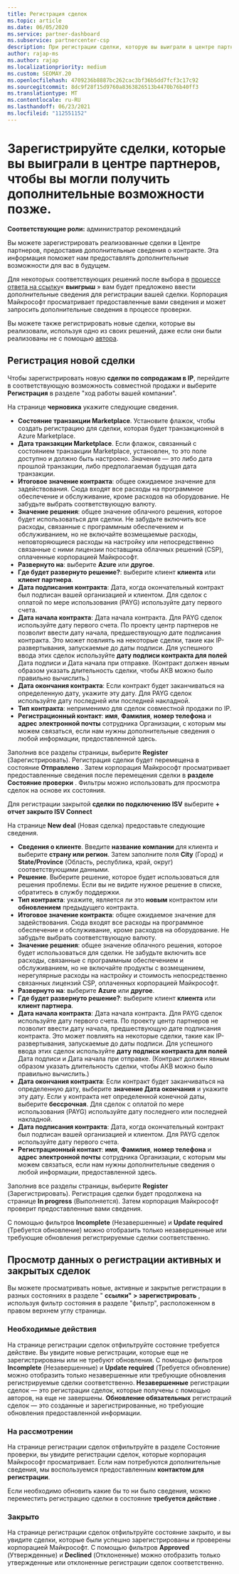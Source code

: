 ```yaml
---
title: Регистрация сделок
ms.topic: article
ms.date: 06/05/2020
ms.service: partner-dashboard
ms.subservice: partnercenter-csp
description: При регистрации сделки, которую вы выиграли в центре партнеров, она помогает корпорации Майкрософт предоставить вам больше возможностей в будущем.
author: rajap-ms
ms.author: rajap
ms.localizationpriority: medium
ms.custom: SEOMAY.20
ms.openlocfilehash: 4709236b8887bc262cac3bf36b5dd7fcf3c17c92
ms.sourcegitcommit: 8dc9f28f15d9760a8363826513b4470b76b40ff3
ms.translationtype: MT
ms.contentlocale: ru-RU
ms.lasthandoff: 06/23/2021
ms.locfileid: "112551152"
---
```

# <a name="register-deals-youve-won-in-partner-center-so-you-can-get-more-opportunities-later"></a>Зарегистрируйте сделки, которые вы выиграли в центре партнеров, чтобы вы могли получить дополнительные возможности позже.

**Соответствующие роли:** администратор рекомендаций

Вы можете зарегистрировать реализованные сделки в Центре партнеров, предоставив дополнительные сведения о контракте. Эта информация поможет нам предоставлять дополнительные возможности для вас в будущем.

Для некоторых соответствующих решений после выбора в [процессе ответа на ссылку](manage-leads.md)« **выигрыш** » вам будет предложено ввести дополнительные сведения для регистрации вашей сделки. Корпорация Майкрософт просматривает предоставленные вами сведения и может запросить дополнительные сведения в процессе проверки.

Вы можете также регистрировать новые сделки, которые вы реализовали, используя одно из своих решений, даже если они были реализованы не с помощью [автора](referrals.md).

## <a name="register-a-new-deal"></a>Регистрация новой сделки

Чтобы зарегистрировать новую **сделки по сопродажам в IP**, перейдите в соответствующую возможность совместной продажи и выберите **Регистрация** в разделе "ход работы вашей компании".

На странице **черновика** укажите следующие сведения.

- **Состояние транзакции Marketplace**. Установите флажок, чтобы создать регистрацию для сделки, которая будет транзакционной в Azure Marketplace.
- **Дата транзакции Marketplace**. Если флажок, связанный с состоянием транзакции Marketplace, установлен, то это поле доступно и должно быть настроено. Значение — это либо дата прошлой транзакции, либо предполагаемая будущая дата транзакции.
- **Итоговое значение контракта**: общее ожидаемое значение для задействования. Сюда входят все расходы на программное обеспечение и обслуживание, кроме расходов на оборудование. Не забудьте выбрать соответствующую валюту.
- **Значение решения**: общее значение облачного решения, которое будет использоваться для сделки. Не забудьте включить все расходы, связанные с программным обеспечением и обслуживанием, но не включайте возмещаемые расходы, неповторяющиеся расходы на настройку или непосредственно связанные с ними лицензии поставщика облачных решений (CSP), оплаченные корпорацией Майкрософт.
- **Развернуто на**: выберите **Azure** или **другое**.
- **Где будет развернуто решение?**: выберите клиент **клиента** или **клиент партнера**.
- **Дата подписания контракта**: Дата, когда окончательный контракт был подписан вашей организацией и клиентом. Для сделок с оплатой по мере использования (PAYG) используйте дату первого счета.
- **Дата начала контракта**: Дата начала контракта. Для PAYG сделок используйте дату первого счета. По проекту центр партнеров не позволит ввести дату начала, предшествующую дате подписания контракта. Это может повлиять на некоторые сделки, такие как IP-развертывания, запускаемые до даты подписи. Для успешного ввода этих сделок используйте **дату подписи контракта для полей** Дата подписи и Дата начала при отправке. (Контракт должен явным образом указать длительность сделки, чтобы АКВ можно было правильно вычислить.)
- **Дата окончания контракта**: Если контракт будет заканчиваться на определенную дату, укажите эту дату. Для PAYG сделок используйте дату последней или последней накладной.
- **Тип контракта**: неприменимо для сделок совместной продажи по IP.
- **Регистрационный контакт**: **имя**, **Фамилия**, **номер телефона** и **адрес электронной почты** сотрудника Организации, с которым мы можем связаться, если нам нужны дополнительные сведения о любой информации, предоставленной здесь.

Заполнив все разделы страницы, выберите **Register** (Зарегистрировать). Регистрация сделки будет перемещена в состояние **Отправлено** . Затем корпорация Майкрософт просматривает предоставленные сведения после перемещения сделки в **разделе Состояние проверки** . Фильтры можно использовать для просмотра сделок на основе их состояния.

Для регистрации закрытой **сделки по подключению ISV** выберите **+ отчет закрыто ISV Connect**

На странице **New deal** (Новая сделка) предоставьте следующие сведения.

- **Сведения о клиенте**. Введите **название компании** для клиента и выберите **страну или регион**. Затем заполните поля **City** (Город) и **State/Province** (Область, республика, край, округ) соответствующими данными.
- **Решение**. Выберите решение, которое будет использоваться для решения проблемы. Если вы не видите нужное решение в списке, обратитесь в службу поддержки.
- **Тип контракта**: укажите, является ли это **новым** контрактом или **обновлением** предыдущего контракта.
- **Итоговое значение контракта**: общее ожидаемое значение для задействования. Сюда входят все расходы на программное обеспечение и обслуживание, кроме расходов на оборудование. Не забудьте выбрать соответствующую валюту.
- **Значение решения**: общее значение облачного решения, которое будет использоваться для сделки. Не забудьте включить все расходы, связанные с программным обеспечением и обслуживанием, но не включайте продукты с возмещением, нерегулярные расходы на настройку и стоимость непосредственно связанных лицензий CSP, оплаченных корпорацией Майкрософт.
- **Развернуто на**: выберите **Azure** или **другое**.
- **Где будет развернуто решение?**: выберите клиент **клиента** или **клиент партнера**.
- **Дата начала контракта**: Дата начала контракта. Для PAYG сделок используйте дату первого счета. По проекту центр партнеров не позволит ввести дату начала, предшествующую дате подписания контракта. Это может повлиять на некоторые сделки, такие как IP-развертывания, запускаемые до даты подписи. Для успешного ввода этих сделок используйте **дату подписи контракта для полей** Дата подписи и Дата начала при отправке. (Контракт должен явным образом указать длительность сделки, чтобы АКВ можно было правильно вычислить.)
- **Дата окончания контракта**: Если контракт будет заканчиваться на определенную дату, выберите **значение Дата окончания** и укажите эту дату. Если у контракта нет определенной конечной даты, выберите **бессрочная**. Для сделок с оплатой по мере использования (PAYG) используйте дату последнего или последней накладной.
- **Дата подписания контракта**: Дата, когда окончательный контракт был подписан вашей организацией и клиентом. Для PAYG сделок используйте дату первого счета.
- **Регистрационный контакт**: **имя**, **Фамилия**, **номер телефона** и **адрес электронной почты** сотрудника Организации, с которым мы можем связаться, если нам нужны дополнительные сведения о любой информации, предоставленной здесь.

Заполнив все разделы страницы, выберите **Register** (Зарегистрировать). Регистрация сделки будет продолжена на странице **In progress** (Выполняется). Затем корпорация Майкрософт проверит предоставленные вами сведения.

С помощью фильтров **Incomplete** (Незавершенные) и **Update required** (Требуется обновление) можно отобразить только незавершенные или требующие обновления регистрируемые сделки соответственно.

## <a name="viewing-active-and-closed-deal-registrations"></a>Просмотр данных о регистрации активных и закрытых сделок

Вы можете просматривать новые, активные и закрытые регистрации в разных состояниях в разделе " **ссылки" > зарегистрировать** , используя фильтр состояния в разделе "фильтр", расположенном в правом верхнем углу страницы.

### <a name="action-required"></a>Необходимые действия

На странице регистрации сделок отфильтруйте состояние требуется действие. Вы увидите новые регистрации, которые еще не зарегистрированы или не требуют обновления. С помощью фильтров **Incomplete** (Незавершенные) и **Update required** (Требуется обновление) можно отобразить только незавершенные или требующие обновления регистрируемые сделки соответственно. **Незавершенные** регистрации сделок — это регистрации сделок, которые получены с помощью авторов, на еще не завершены. **Обновление обязательных** регистраций сделок — это созданные и зарегистрированные, но требующие обновления предоставленной информации.

### <a name="under-review"></a>На рассмотрении

На странице регистрации сделок отфильтруйте в разделе Состояние проверки, вы увидите регистрации сделок, которые корпорация Майкрософт просматривает. Если нам потребуются дополнительные сведения, мы воспользуемся предоставленным **контактом для регистрации**.

Если необходимо обновить какие бы то ни было сведения, можно переместить регистрацию сделки в состояние **требуется действие** .

### <a name="closed"></a>Закрыто

На странице регистрации сделок отфильтруйте состояние закрыто, и вы увидите сделки, которые были успешно зарегистрированы и проверены корпорацией Майкрософт. С помощью фильтров **Approved** (Утвержденные) и **Declined** (Отклоненные) можно отобразить только утвержденные или отклоненные регистрации сделок соответственно.
